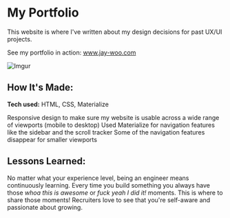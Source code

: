 # My Portfolio
This website is where I've written about my design decisions for past UX/UI projects. 

See my portfolio in action: www.jay-woo.com

![Imgur](http://i.imgur.com/USWnDcX.png "Preview")

## How It's Made:

**Tech used:** HTML, CSS, Materialize

Responsive design to make sure my website is usable across a wide range of viewports (mobile to desktop)
Used Materialize for navigation features like the sidebar and the scroll tracker
Some of the navigation features disappear for smaller viewports

## Lessons Learned:

No matter what your experience level, being an engineer means continuously learning. Every time you build something you always have those *whoa this is awesome* or *fuck yeah I did it!* moments. This is where to share those moments! Recruiters love to see that you're self-aware and passionate about growing.
